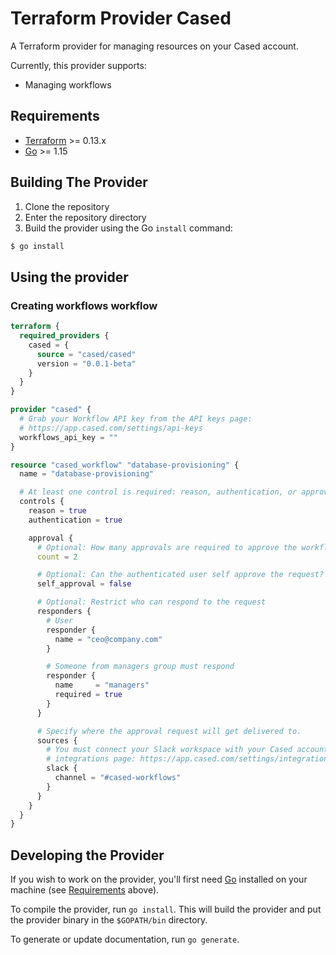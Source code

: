 # Terraform Provider Cased

A Terraform provider for managing resources on your Cased account.

Currently, this provider supports:

- Managing workflows

## Requirements

-	[Terraform](https://www.terraform.io/downloads.html) >= 0.13.x
-	[Go](https://golang.org/doc/install) >= 1.15

## Building The Provider

1. Clone the repository
1. Enter the repository directory
1. Build the provider using the Go `install` command:

```sh
$ go install
```

## Using the provider

### Creating workflows workflow

```tf
terraform {
  required_providers {
    cased = {
      source = "cased/cased"
      version = "0.0.1-beta"
    }
  }
}

provider "cased" {
  # Grab your Workflow API key from the API keys page:
  # https://app.cased.com/settings/api-keys
  workflows_api_key = ""
}

resource "cased_workflow" "database-provisioning" {
  name = "database-provisioning"

  # At least one control is required: reason, authentication, or approval.
  controls {
    reason = true
    authentication = true

    approval {
      # Optional: How many approvals are required to approve the workflow. (Default: 1)
      count = 2

      # Optional: Can the authenticated user self approve the request? (Default: false)
      self_approval = false

      # Optional: Restrict who can respond to the request
      responders {
        # User
        responder {
          name = "ceo@company.com"
        }

        # Someone from managers group must respond
        responder {
          name     = "managers"
          required = true
        }
      }

      # Specify where the approval request will get delivered to.
      sources {
        # You must connect your Slack workspace with your Cased account on your
        # integrations page: https://app.cased.com/settings/integrations
        slack {
          channel = "#cased-workflows"
        }
      }
    }
  }
}
```

## Developing the Provider

If you wish to work on the provider, you'll first need [Go](http://www.golang.org) installed on your machine (see [Requirements](#requirements) above).

To compile the provider, run `go install`. This will build the provider and put the provider binary in the `$GOPATH/bin` directory.

To generate or update documentation, run `go generate`.
